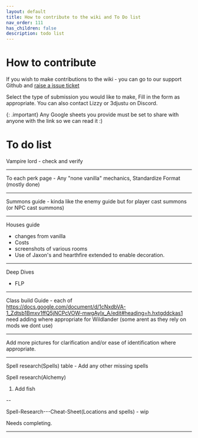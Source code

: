 ```yaml
---
layout: default
title: How to contribute to the wiki and To Do list
nav_order: 111
has_children: false
description: todo list
---
```

# How to contribute

If you wish to make contributions to the wiki - you can go to our support Github and [raise a issue ticket](https://github.com/Wildlander-mod/Support/issues/new/choose)

Select the type of submission you would like to make, Fill in the form as appropriate. You can also contact Lizzy or 3djustu on Discord.

{: .important}
Any Google sheets you provide must be set to share with anyone with the link so we can read it :)

# To do list

Vampire lord - check and verify

---

To each perk page - Any "none vanilla" mechanics, Standardize Format (mostly done)

---

Summons guide - kinda like the enemy guide but for player cast summons (or NPC cast summons)

---

Houses guide
* changes from vanilla
* Costs
* screenshots of various rooms
* Use of Jaxon's and hearthfire extended to enable decoration.

---

Deep Dives
* FLP 

---

Class build Guide - each of https://docs.google.com/document/d/1cNxdbVA-1_Zdtsb1Bmxv1ffQ5jNCPcVOW-mwgAyIx_A/edit#heading=h.hxtgddckas1 need adding where appropriate for Wildlander (some arent as they rely on mods we dont use)

---

Add more pictures for clarification and/or ease of identification where appropriate.

---
Spell research(Spells) table -  Add any other missing spells

Spell research(Alchemy)
1) Add fish

--

Spell-Research---Cheat-Sheet(Locations and spells) - wip

Needs completing.

---


